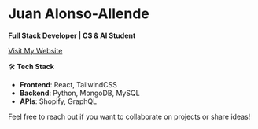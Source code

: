 # Juan Alonso-Allende

**Full Stack Developer | CS & AI Student**

[Visit My Website](https://aallendez.me)

🛠️ **Tech Stack**  
- **Frontend**: React, TailwindCSS  
- **Backend**: Python, MongoDB, MySQL
- **APIs**: Shopify, GraphQL
  
Feel free to reach out if you want to collaborate on projects or share ideas!
